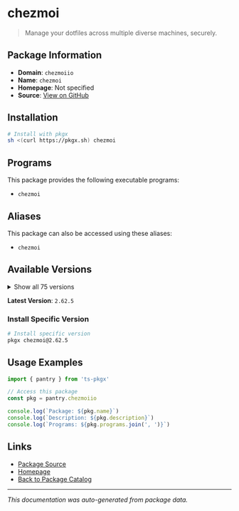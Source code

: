 # chezmoi

> Manage your dotfiles across multiple diverse machines, securely.

## Package Information

- **Domain**: `chezmoiio`
- **Name**: `chezmoi`
- **Homepage**: Not specified
- **Source**: [View on GitHub](https://github.com/pkgxdev/pantry/tree/main/projects/chezmoi.io/package.yml)

## Installation

```bash
# Install with pkgx
sh <(curl https://pkgx.sh) chezmoi
```

## Programs

This package provides the following executable programs:

- `chezmoi`

## Aliases

This package can also be accessed using these aliases:

- `chezmoi`

## Available Versions

<details>
<summary>Show all 75 versions</summary>

- `2.62.5`, `2.62.4`, `2.62.3`, `2.62.2`, `2.62.1`
- `2.62.0`, `2.61.0`, `2.60.1`, `2.60.0`, `2.59.1`
- `2.59.0`, `2.58.0`, `2.57.0`, `2.56.0`, `2.55.0`
- `2.54.0`, `2.53.1`, `2.53.0`, `2.52.4`, `2.52.3`
- `2.52.2`, `2.52.1`, `2.52.0`, `2.51.0`, `2.50.0`
- `2.49.1`, `2.49.0`, `2.48.2`, `2.48.1`, `2.48.0`
- `2.47.4`, `2.47.3`, `2.47.2`, `2.47.1`, `2.47.0`
- `2.46.1`, `2.46.0`, `2.45.0`, `2.44.0`, `2.43.0`
- `2.42.3`, `2.42.2`, `2.42.1`, `2.42.0`, `2.41.0`
- `2.40.4`, `2.40.3`, `2.40.2`, `2.40.1`, `2.40.0`
- `2.39.1`, `2.39.0`, `2.36.1`, `2.36.0`, `2.35.2`
- `2.35.1`, `2.35.0`, `2.34.3`, `2.34.2`, `2.34.1`
- `2.34.0`, `2.33.6`, `2.33.5`, `2.33.4`, `2.33.3`
- `2.33.2`, `2.33.1`, `2.33.0`, `2.32.0`, `2.31.1`
- `2.31.0`, `2.30.1`, `2.30.0`, `2.29.4`, `2.29.3`

</details>

**Latest Version**: `2.62.5`

### Install Specific Version

```bash
# Install specific version
pkgx chezmoi@2.62.5
```

## Usage Examples

```typescript
import { pantry } from 'ts-pkgx'

// Access this package
const pkg = pantry.chezmoiio

console.log(`Package: ${pkg.name}`)
console.log(`Description: ${pkg.description}`)
console.log(`Programs: ${pkg.programs.join(', ')}`)
```

## Links

- [Package Source](https://github.com/pkgxdev/pantry/tree/main/projects/chezmoi.io/package.yml)
- [Homepage](#)
- [Back to Package Catalog](../package-catalog.md)

---

*This documentation was auto-generated from package data.*
